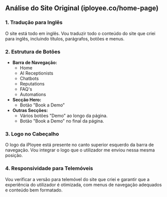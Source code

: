 ## Análise do Site Original (iployee.co/home-page)

### 1. Tradução para Inglês

O site está todo em inglês. Vou traduzir todo o conteúdo do site que criei para inglês, incluindo títulos, parágrafos, botões e menus.

### 2. Estrutura de Botões

- **Barra de Navegação:**
  - Home
  - AI Receptionists
  - Chatbots
  - Reputations
  - FAQ's
  - Automations
- **Secção Hero:**
  - Botão "Book a Demo"
- **Outras Secções:**
  - Vários botões "Demo" ao longo da página.
  - Botão "Book a Demo" no final da página.

### 3. Logo no Cabeçalho

O logo da iPloyee está presente no canto superior esquerdo da barra de navegação. Vou integrar o logo que o utilizador me enviou nessa mesma posição.

### 4. Responsividade para Telemóveis

Vou verificar a versão para telemóvel do site que criei e garantir que a experiência do utilizador é otimizada, com menus de navegação adequados e conteúdo bem formatado.


